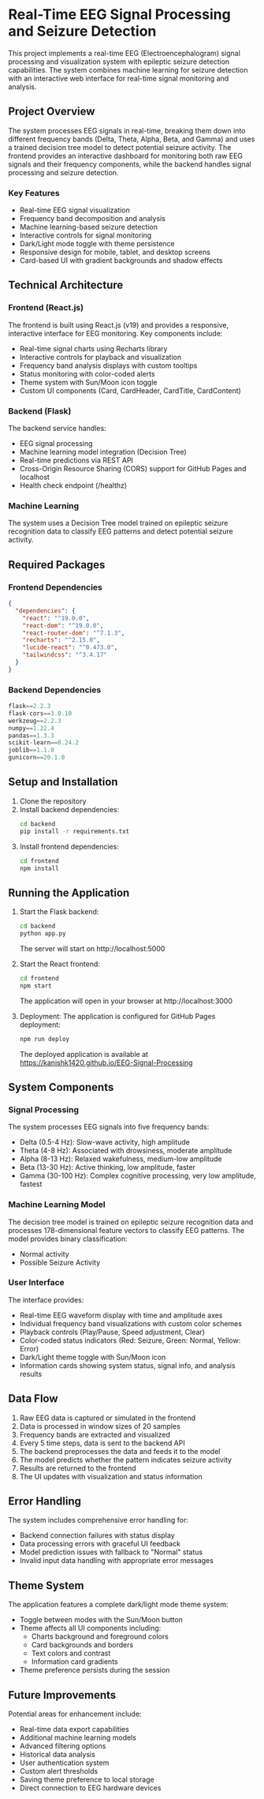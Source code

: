 # Real-Time EEG Signal Processing and Seizure Detection

This project implements a real-time EEG (Electroencephalogram) signal processing and visualization system with epileptic seizure detection capabilities. The system combines machine learning for seizure detection with an interactive web interface for real-time signal monitoring and analysis.

## Project Overview

The system processes EEG signals in real-time, breaking them down into different frequency bands (Delta, Theta, Alpha, Beta, and Gamma) and uses a trained decision tree model to detect potential seizure activity. The frontend provides an interactive dashboard for monitoring both raw EEG signals and their frequency components, while the backend handles signal processing and seizure detection.

### Key Features

- Real-time EEG signal visualization
- Frequency band decomposition and analysis
- Machine learning-based seizure detection
- Interactive controls for signal monitoring
- Dark/Light mode toggle with theme persistence
- Responsive design for mobile, tablet, and desktop screens
- Card-based UI with gradient backgrounds and shadow effects

## Technical Architecture

### Frontend (React.js)
The frontend is built using React.js (v19) and provides a responsive, interactive interface for EEG monitoring. Key components include:

- Real-time signal charts using Recharts library
- Interactive controls for playback and visualization
- Frequency band analysis displays with custom tooltips
- Status monitoring with color-coded alerts
- Theme system with Sun/Moon icon toggle
- Custom UI components (Card, CardHeader, CardTitle, CardContent)

### Backend (Flask)
The backend service handles:

- EEG signal processing
- Machine learning model integration (Decision Tree)
- Real-time predictions via REST API
- Cross-Origin Resource Sharing (CORS) support for GitHub Pages and localhost
- Health check endpoint (/healthz)

### Machine Learning
The system uses a Decision Tree model trained on epileptic seizure recognition data to classify EEG patterns and detect potential seizure activity.

## Required Packages

### Frontend Dependencies
```json
{
  "dependencies": {
    "react": "^19.0.0",
    "react-dom": "^19.0.0",
    "react-router-dom": "^7.1.3",
    "recharts": "^2.15.0",
    "lucide-react": "^0.473.0",
    "tailwindcss": "^3.4.17"
  }
}
```

### Backend Dependencies
```python
flask==2.2.3
flask-cors==3.0.10
werkzeug==2.2.3
numpy==1.22.4  
pandas==1.3.3
scikit-learn==0.24.2 
joblib==1.1.0
gunicorn==20.1.0
```

## Setup and Installation

1. Clone the repository
2. Install backend dependencies:
   ```bash
   cd backend
   pip install -r requirements.txt
   ```
3. Install frontend dependencies:
   ```bash
   cd frontend
   npm install
   ```

## Running the Application

1. Start the Flask backend:
   ```bash
   cd backend
   python app.py
   ```
   The server will start on http://localhost:5000

2. Start the React frontend:
   ```bash
   cd frontend
   npm start
   ```
   The application will open in your browser at http://localhost:3000

3. Deployment:
   The application is configured for GitHub Pages deployment:
   ```bash
   npm run deploy
   ```
   The deployed application is available at https://kanishk1420.github.io/EEG-Signal-Processing

## System Components

### Signal Processing
The system processes EEG signals into five frequency bands:
- Delta (0.5-4 Hz): Slow-wave activity, high amplitude
- Theta (4-8 Hz): Associated with drowsiness, moderate amplitude
- Alpha (8-13 Hz): Relaxed wakefulness, medium-low amplitude
- Beta (13-30 Hz): Active thinking, low amplitude, faster
- Gamma (30-100 Hz): Complex cognitive processing, very low amplitude, fastest

### Machine Learning Model
The decision tree model is trained on epileptic seizure recognition data and processes 178-dimensional feature vectors to classify EEG patterns. The model provides binary classification:
- Normal activity
- Possible Seizure Activity

### User Interface
The interface provides:
- Real-time EEG waveform display with time and amplitude axes
- Individual frequency band visualizations with custom color schemes
- Playback controls (Play/Pause, Speed adjustment, Clear)
- Color-coded status indicators (Red: Seizure, Green: Normal, Yellow: Error)
- Dark/Light theme toggle with Sun/Moon icon
- Information cards showing system status, signal info, and analysis results

## Data Flow

1. Raw EEG data is captured or simulated in the frontend
2. Data is processed in window sizes of 20 samples
3. Frequency bands are extracted and visualized
4. Every 5 time steps, data is sent to the backend API
5. The backend preprocesses the data and feeds it to the model
6. The model predicts whether the pattern indicates seizure activity
7. Results are returned to the frontend
8. The UI updates with visualization and status information

## Error Handling

The system includes comprehensive error handling for:
- Backend connection failures with status display
- Data processing errors with graceful UI feedback
- Model prediction issues with fallback to "Normal" status
- Invalid input data handling with appropriate error messages

## Theme System

The application features a complete dark/light mode theme system:
- Toggle between modes with the Sun/Moon button
- Theme affects all UI components including:
  - Charts background and foreground colors
  - Card backgrounds and borders
  - Text colors and contrast
  - Information card gradients
- Theme preference persists during the session

## Future Improvements

Potential areas for enhancement include:
- Real-time data export capabilities
- Additional machine learning models
- Advanced filtering options
- Historical data analysis
- User authentication system
- Custom alert thresholds
- Saving theme preference to local storage
- Direct connection to EEG hardware devices
